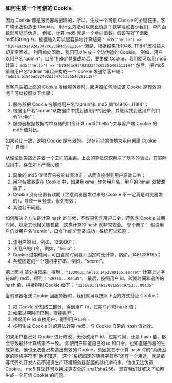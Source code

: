 ### 如何生成一个可信的 Cookie

因为 Cookie 都是服务器端创建的，所以，生成一个可信 Cookie 的关键在于，客户端无法伪造出 Cookie。
用什么方法可以防止伪造？数学理论告诉我们，单向函数就可以防伪造。
例如，计算 md5 就是一个单向函数。假设写好了函数 md5(String s)，根据输入可以很容易地计算结果：
`md5("hello") => "b1946ac92492d2347c6235b4d2611184"`
但是，根据结果"b1946...11184"反推输入却非常困难。
利用单向函数，我们可以生成一个防伪造的 Cookie。
例如，用户以用户名"admin"，口令"hello"登录成功后，要生成 Cookie，我们就可以用 md5 计算：
`md5("hello") => "b1946ac92492d2347c6235b4d2611184"`
然后，把 md5 值和用户名"admin"串起来构成一个 Cookie 发送给客户端：
`"admin:b1946ac92492d2347c6235b4d2611184"`

当客户端把上面的 Cookie 发给服务器时，服务器如何验证该 Cookie 是有效的呢？可以按照以下步骤：

1. 服务器把 Cookie 分解成用户名"admin"和 md5 值"b1946...11184"；
2. 根据用户名"admin"从数据库中找到该用户的记录，并继续找到该用户的口令"hello"；
3. 服务器根据数据库中存储的口令计算 md5("hello")并与客户端 Cookie 的 md5 值对比。

如果对比一致，说明 Cookie 是有效的。
现在可以愉快地为用户创建 Cookie 了！
且慢！

从理论到实践还差着一个工程的距离。上面的算法仅仅解决了基本的验证，在实际应用中，存在如下严重问题：

1. 简单的 md5 值很容易被彩虹表攻击，从而直接得到用户原始口令；
2. 用户名被暴露在 Cookie 中，如果用 email 作为用户名，用户的 email 就被泄露了；
3. Cookie 没有设置有效期（注意浏览器发过来的 Cookie 不一定真是浏览器发的），导致一旦登录，永久有效；
4. 其他若干问题。

如何解决？方法是计算 hash 的时候，不仅只包含用户口令，还包含 Cookie 过期时间，以及其他相关随机数，这样计算的 hash 就非常安全。
举个栗子：
假设用户仍以用户名"admin"，口令"hello"登录成功，系统可以知道：

1. 该用户的 id，例如，1230001；
2. 该用户的口令，例如，"hello"；
3. Cookie 过期时间，可由当前时间戳＋固定时长计算，例如，1461288165；
4. 系统固定的一个随机字符串，例如，"secret"。

把上面 4 部分拼起来，得到：
`"1230001:hello:1461288165:secret"`
计算上述字符串的 md5，得到：`"d9753...004d5"`。
最后，按照用户 id，过期时间和最终的 hash 值，拼接得到 Cookie 如下：
`"1230001:1461288165:d9753...004d5"`

当浏览器发送 Cookie 回服务器时，我们就可以按照下面的方式验证 Cookie：

1. 把 Cookie 分割成三部分，得到用户 id，过期时间和 hash 值；
2. 如果过期时间已到，直接丢弃；
3. 根据用户 id 查找用户，得到用户口令；
4. 按照生成 Cookie 时的算法计算 md5，与 Cookie 自带的 hash 值对比。

如果用户自己对 Cookie 进行修改，无论改用户 id、过期时间，还是 hash 值，都会导致最终计算结果不一致。
即使用户知道自己的 id 和口令，也知道服务器的生成算法，他也无法自己构造出有效的 Cookie，原因就在于计算 hash 时的“系统固定的随机字符串”他不知道。
这个“系统固定的随机字符串”还有一个用途，就是编写代码的开发人员不知道生产环境服务器配置的随机字符串，他也无法伪造 Cookie。
md5 算法还可以换成更安全的 sha1/sha256。
现在我们就解决了如何生成一个可信 Cookie 的问题。
